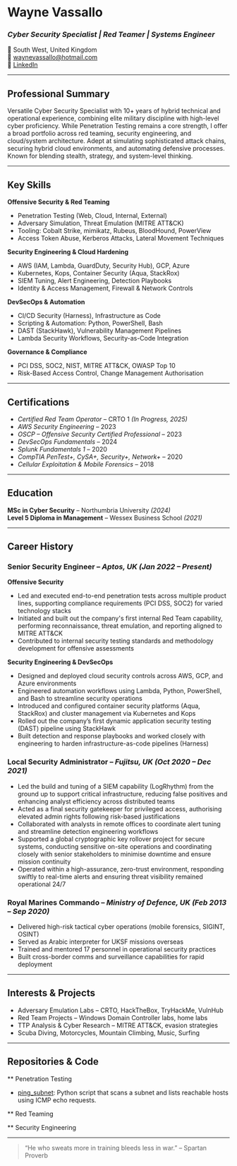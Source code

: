 # Wayne Vassallo
### *Cyber Security Specialist | Red Teamer | Systems Engineer*

📍 South West, United Kingdom  
📧 [waynevassallo@hotmail.com](mailto:waynevassallo@hotmail.com)  
🔗 [LinkedIn](https://linkedin.com/in/wayne-vassallo-963069184)

---

## Professional Summary
Versatile Cyber Security Specialist with 10+ years of hybrid technical and operational experience, combining elite military discipline with high-level cyber proficiency. While Penetration Testing remains a core strength, I offer a broad portfolio across red teaming, security engineering, and cloud/system architecture. Adept at simulating sophisticated attack chains, securing hybrid cloud environments, and automating defensive processes. Known for blending stealth, strategy, and system-level thinking.

---

## Key Skills
**Offensive Security & Red Teaming**

- Penetration Testing (Web, Cloud, Internal, External)
- Adversary Simulation, Threat Emulation (MITRE ATT&CK)
- Tooling: Cobalt Strike, mimikatz, Rubeus, BloodHound, PowerView
- Access Token Abuse, Kerberos Attacks, Lateral Movement Techniques

**Security Engineering & Cloud Hardening**
- AWS (IAM, Lambda, GuardDuty, Security Hub), GCP, Azure
- Kubernetes, Kops, Container Security (Aqua, StackRox)
- SIEM Tuning, Alert Engineering, Detection Playbooks
- Identity & Access Management, Firewall & Network Controls

**DevSecOps & Automation**
- CI/CD Security (Harness), Infrastructure as Code
- Scripting & Automation: Python, PowerShell, Bash
- DAST (StackHawk), Vulnerability Management Pipelines
- Lambda Security Workflows, Security-as-Code Integration

**Governance & Compliance**
- PCI DSS, SOC2, NIST, MITRE ATT&CK, OWASP Top 10
- Risk-Based Access Control, Change Management Authorisation

---

## Certifications
- *Certified Red Team Operator* – CRTO 1 *(In Progress, 2025)*
- *AWS Security Engineering* – 2023
- *OSCP – Offensive Security Certified Professional* – 2023
- *DevSecOps Fundamentals* – 2024
- *Splunk Fundamentals 1* – 2020
- *CompTIA PenTest+, CySA+, Security+, Network+* – 2020
- *Cellular Exploitation & Mobile Forensics* – 2018

---

## Education
**MSc in Cyber Security** – Northumbria University *(2024)*  
**Level 5 Diploma in Management** – Wessex Business School *(2021)*

---

## Career History
### **Senior Security Engineer** – *Aptos, UK (Jan 2022 – Present)*
**Offensive Security**
- Led and executed end-to-end penetration tests across multiple product lines, supporting compliance requirements (PCI DSS, SOC2) for varied technology stacks
- Initiated and built out the company's first internal Red Team capability, performing reconnaissance, threat emulation, and reporting aligned to MITRE ATT&CK
- Contributed to internal security testing standards and methodology development for offensive assessments

**Security Engineering & DevSecOps**
- Designed and deployed cloud security controls across AWS, GCP, and Azure environments
- Engineered automation workflows using Lambda, Python, PowerShell, and Bash to streamline security operations
- Introduced and configured container security platforms (Aqua, StackRox) and cluster management via Kubernetes and Kops
- Rolled out the company’s first dynamic application security testing (DAST) pipeline using StackHawk
- Built detection and response playbooks and worked closely with engineering to harden infrastructure-as-code pipelines (Harness)

### **Local Security Administrator** – *Fujitsu, UK (Oct 2020 – Dec 2021)*
- Led the build and tuning of a SIEM capability (LogRhythm) from the ground up to support critical infrastructure, reducing false positives and enhancing analyst efficiency across distributed teams
- Acted as a final security gatekeeper for privileged access, authorising elevated admin rights following risk-based justifications
- Collaborated with analysts in remote offices to coordinate alert tuning and streamline detection engineering workflows
- Supported a global cryptographic key rollover project for secure systems, conducting sensitive on-site operations and coordinating closely with senior stakeholders to minimise downtime and ensure mission continuity
- Operated within a high-assurance, zero-trust environment, responding swiftly to real-time alerts and ensuring threat visibility remained operational 24/7

### **Royal Marines Commando** – *Ministry of Defence, UK (Feb 2013 – Sep 2020)*
- Delivered high-risk tactical cyber operations (mobile forensics, SIGINT, OSINT)
- Served as Arabic interpreter for UKSF missions overseas
- Trained and mentored 17 personnel in operational security practices
- Built cross-border comms and surveillance capabilities for rapid deployment

---

## Interests & Projects
- Adversary Emulation Labs – CRTO, HackTheBox, TryHackMe, VulnHub
- Red Team Projects – Windows Domain Controller labs, home labs
- TTP Analysis & Cyber Research – MITRE ATT&CK, evasion strategies
- Scuba Diving, Motorcycles, Mountain Climbing, Music, Surfing

---

## Repositories & Code
** Penetration Testing
- [ping_subnet](https://github.com/vassallowayne/ping_subnet): Python script that scans a subnet and lists reachable hosts using ICMP echo requests.

** Red Teaming

** Security Engineering

---

> “He who sweats more in training bleeds less in war.” – Spartan Proverb
